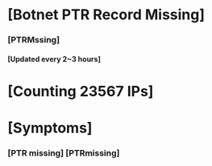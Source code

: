 # [Botnet PTR Record Missing]
### [PTRMssing]
#### [Updated every 2~3 hours]

# [Counting 23567 IPs]

# [Symptoms] 
###   [PTR missing] [PTRmissing]
